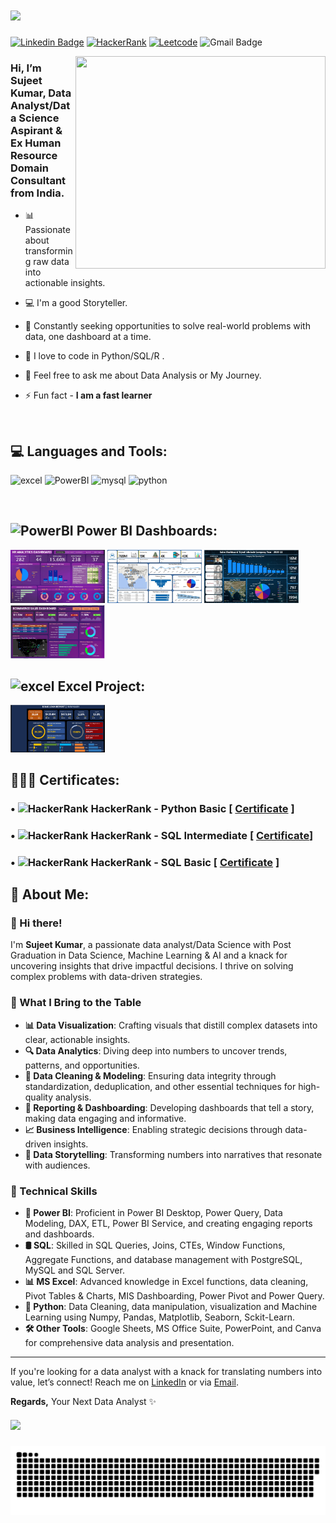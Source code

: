 <h1>
    <img src="https://readme-typing-svg.herokuapp.com/?font=Righteous&size=30&width=500&height=60&duration=5000&lines=नमस्ते+(Namaste)+🙏🏽;+I'm+Sujeet+Kumar+👋🏽;Nice+to+meet+you!+🤝🏽" />
</h1>

[![Linkedin Badge](https://img.shields.io/badge/LinkedIn-0077B5?style=for-the-badge&logo=linkedin&logoColor=white)](https://www.linkedin.com/in/sujeetdatascience1/) [![HackerRank](https://img.shields.io/badge/-Hackerrank-00883A?style=for-the-badge&logo=HackerRank&logoColor=white)](https://www.hackerrank.com/profile/data_sujeet) [![Leetcode](https://img.shields.io/badge/-LeetCode-FFA116?style=for-the-badge&logo=LeetCode&logoColor=black)](https://leetcode.com/u/datasujeet1/) ![Gmail Badge](https://img.shields.io/badge/Gmail-D14836?style=for-the-badge&logo=gmail&logoColor=white&link=mailto:data.sujeet@gmail.com)

<img align="right" src="https://github.com/datasujeet/datasujeet/blob/main/Project%20Thumbnails/datascience-giphy.gif" width="400" height="340">

<h3>
Hi, I’m Sujeet Kumar, Data Analyst/Data Science Aspirant & Ex Human Resource Domain Consultant from India.
</h3>

- 📊 Passionate about transforming raw data into actionable insights.
  
- 💻 I'm a good Storyteller.
  
- 🚀 Constantly seeking opportunities to solve real-world problems with data, one dashboard at a time.
  
- 🐍 I love to code in Python/SQL/R .
  
- 💬 Feel free to ask me about Data Analysis or My Journey.
  
- ⚡ Fun fact - **I am a fast learner**

<br>

## 💻 Languages and Tools:

<p>
    <a>
<!--         Excel -->
        <img src="https://img.icons8.com/?size=100&id=117561&format=png&color=000000" alt="excel" width="55" height="55"/>
    </a>  
    <a>
<!--         Power BI -->
        <img src="https://img.icons8.com/?size=100&id=qYfwpsRXEcpc&format=png&color=000000" alt="PowerBI" width="55" height="55"/>
    </a> 
    <a>
<!--         MySQL -->
        <img src="https://img.icons8.com/?size=100&id=hYoELNwniGhi&format=png&color=000000" alt="mysql" width="55" height="55"/>
    </a>
    <a>
<!--         Python -->
        <img src="https://img.icons8.com/?size=100&id=13441&format=png&color=000000" alt="python" width="55" height="55"/>
    </a>  
</p>

<br>

## <img src="https://img.icons8.com/?size=100&id=qYfwpsRXEcpc&format=png&color=000000" alt="PowerBI" width="30" height="30" align="top"/> Power BI Dashboards:
<p>
    <a href="https://github.com/datasujeet/HR-Analytics-Dashboard-PowerBI"><img src="https://github.com/datasujeet/datasujeet/blob/main/Project%20Thumbnails/HR_Analytics_Dashboard.png" width ="30%"></a>
    <a href="https://github.com/datasujeet/Mobile-Sales-Dashboard-Power-BI"><img src="https://github.com/datasujeet/datasujeet/blob/main/Project%20Thumbnails/Mobile%20Sales_dashboard.png" width ="30%"></a>
    <a href="https://github.com/datasujeet/Sales-Dashboard-PowerBI"><img src="https://github.com/datasujeet/datasujeet/blob/main/Project%20Thumbnails/Sales_Dashboard_PBI.png" width ="30%"></a>
    <a href="https://github.com/datasujeet/Sales-Dashboard-PowerBI"><img src="https://github.com/datasujeet/datasujeet/blob/main/Project%20Thumbnails/Ecommerce_Sales%20Dashboard.png" width ="30%"></a>
</p>

## <img src="https://img.icons8.com/?size=100&id=117561&format=png&color=000000" alt="excel" width="30" height="30" align="top"/> Excel Project:
<p>
    <img src="https://github.com/datasujeet/datasujeet/blob/main/Project%20Thumbnails/Bank%20Loan%20Report%20Analysis.png" width ="30%"></a>
</p>

## 🧑🏽‍🎓 Certificates:
### • <img src="https://img.icons8.com/?size=100&id=h5EUmNCXhSH0&format=png&color=000000" alt="HackerRank" width="30" height="30" align="top"/> **HackerRank - Python Basic** [ [Certificate](https://www.hackerrank.com/certificates/07a0626e7bf8) ]
### • <img src="https://img.icons8.com/?size=100&id=h5EUmNCXhSH0&format=png&color=000000" alt="HackerRank" width="30" height="30" align="top"/> **HackerRank - SQL Intermediate** [ [Certificate](https://www.hackerrank.com/certificates/5adf312f1c92)]
### • <img src="https://img.icons8.com/?size=100&id=h5EUmNCXhSH0&format=png&color=000000" alt="HackerRank" width="30" height="30" align="top"/> **HackerRank - SQL Basic** [ [Certificate](https://www.hackerrank.com/certificates/d1ea5ddbef85) ]


## 👦 About Me:
### 👋 Hi there!

I'm **Sujeet Kumar**, a passionate data analyst/Data Science with Post Graduation in Data Science, Machine Learning & AI and a knack for uncovering insights that drive impactful decisions. I thrive on solving complex problems with data-driven strategies.

### 🌟 What I Bring to the Table

- **📊 Data Visualization**: Crafting visuals that distill complex datasets into clear, actionable insights.
- **🔍 Data Analytics**: Diving deep into numbers to uncover trends, patterns, and opportunities.
- **🧼 Data Cleaning & Modeling**: Ensuring data integrity through standardization, deduplication, and other essential techniques for high-quality analysis.
- **📝 Reporting & Dashboarding**: Developing dashboards that tell a story, making data engaging and informative.
- **📈 Business Intelligence**: Enabling strategic decisions through data-driven insights.
- **📖 Data Storytelling**: Transforming numbers into narratives that resonate with audiences.

### 📍 Technical Skills

- **📐 Power BI**: Proficient in Power BI Desktop, Power Query, Data Modeling, DAX, ETL, Power BI Service, and creating engaging reports and dashboards.
- **🛢️ SQL**: Skilled in SQL Queries, Joins, CTEs, Window Functions, Aggregate Functions, and database management with PostgreSQL, MySQL and SQL Server.
- **📊 MS Excel**: Advanced knowledge in Excel functions, data cleaning, Pivot Tables & Charts, MIS Dashboarding, Power Pivot and Power Query.
- **🐍 Python**: Data Cleaning, data manipulation, visualization and Machine Learning using Numpy, Pandas, Matplotlib, Seaborn, Sckit-Learn.
- **🛠️ Other Tools**: Google Sheets, MS Office Suite, PowerPoint, and Canva for comprehensive data analysis and presentation.
---

If you're looking for a data analyst with a knack for translating numbers into value, let’s connect! Reach me on [LinkedIn](https://www.linkedin.com/in/sujeetdatascience1/) or via [Email](mailto:data.sujeet@gmail.com).

**Regards,**
Your Next Data Analyst ✨

<h5>
    <img src="https://readme-typing-svg.herokuapp.com/?font=Righteous&size=25&v=true&height=60&duration=5500&lines=Thanks+For+Stopping+By!+✌🏽;+Have+a+Nice+Day!+✨;" />
</h5>

<picture>
  <source media="(prefers-color-scheme: dark)" srcset="https://github.com/datasujeet/datasujeet/blob/main/assets/github-snake-dark.svg" />
  <source media="(prefers-color-scheme: light)" srcset="https://github.com/datasujeet/datasujeet/blob/main/assets/github-snake.svg" />
  <img alt="github-snake" src="https://github.com/datasujeet/datasujeet/blob/main/assets/github-snake%20(1).svg" />
</picture>


